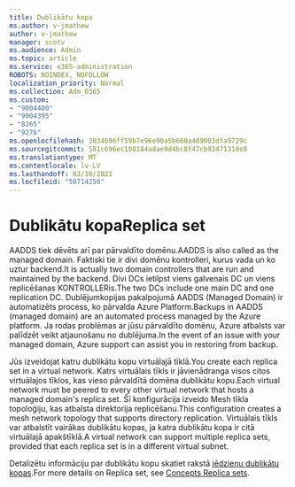 ```yaml
---
title: Dublikātu kopa
ms.author: v-jmathew
author: v-jmathew
manager: scotv
ms.audience: Admin
ms.topic: article
ms.service: o365-administration
ROBOTS: NOINDEX, NOFOLLOW
localization_priority: Normal
ms.collection: Adm_O365
ms.custom:
- "9004400"
- "9004395"
- "8265"
- "9276"
ms.openlocfilehash: 3834696ff59b7e96e90a5b660a489003dfa9729c
ms.sourcegitcommit: 581c696ec108184adae9d4bc8f47cb9247131de8
ms.translationtype: MT
ms.contentlocale: lv-LV
ms.lasthandoff: 03/10/2021
ms.locfileid: "50714250"
---
```

# <a name="replica-set"></a><span data-ttu-id="b43dc-102">Dublikātu kopa</span><span class="sxs-lookup"><span data-stu-id="b43dc-102">Replica set</span></span>

<span data-ttu-id="b43dc-103">AADDS tiek dēvēts arī par pārvaldīto domēnu.</span><span class="sxs-lookup"><span data-stu-id="b43dc-103">AADDS is also called as the managed domain.</span></span> <span data-ttu-id="b43dc-104">Faktiski tie ir divi domēnu kontrolleri, kurus vada un ko uztur backend.</span><span class="sxs-lookup"><span data-stu-id="b43dc-104">It is actually two domain controllers that are run and maintained by the backend.</span></span> <span data-ttu-id="b43dc-105">Divi DCs ietilpst viens galvenais DC un viens replicēšanas KONTROLLERis.</span><span class="sxs-lookup"><span data-stu-id="b43dc-105">The two DCs include one main DC and one replication DC.</span></span> <span data-ttu-id="b43dc-106">Dublējumkopijas pakalpojumā AADDS (Managed Domain) ir automatizēts process, ko pārvalda Azure Platform.</span><span class="sxs-lookup"><span data-stu-id="b43dc-106">Backups in AADDS (managed domain) are an automated process managed by the Azure platform.</span></span> <span data-ttu-id="b43dc-107">Ja rodas problēmas ar jūsu pārvaldīto domēnu, Azure atbalsts var palīdzēt veikt atjaunošanu no dublējuma.</span><span class="sxs-lookup"><span data-stu-id="b43dc-107">In the event of an issue with your managed domain, Azure support can assist you in restoring from backup.</span></span>

<span data-ttu-id="b43dc-108">Jūs izveidojat katru dublikātu kopu virtuālajā tīklā.</span><span class="sxs-lookup"><span data-stu-id="b43dc-108">You create each replica set in a virtual network.</span></span> <span data-ttu-id="b43dc-109">Katrs virtuālais tīkls ir jāvienādranga visos citos virtuālajos tīklos, kas vieso pārvaldītā domēna dublikātu kopu.</span><span class="sxs-lookup"><span data-stu-id="b43dc-109">Each virtual network must be peered to every other virtual network that hosts a managed domain's replica set.</span></span> <span data-ttu-id="b43dc-110">Šī konfigurācija izveido Mesh tīkla topoloģiju, kas atbalsta direktorija replicēšanu.</span><span class="sxs-lookup"><span data-stu-id="b43dc-110">This configuration creates a mesh network topology that supports directory replication.</span></span> <span data-ttu-id="b43dc-111">Virtuālais tīkls var atbalstīt vairākas dublikātu kopas, ja katra dublikātu kopa ir citā virtuālajā apakštīklā.</span><span class="sxs-lookup"><span data-stu-id="b43dc-111">A virtual network can support multiple replica sets, provided that each replica set is in a different virtual subnet.</span></span>

<span data-ttu-id="b43dc-112">Detalizētu informāciju par dublikātu kopu skatiet rakstā [jēdzienu dublikātu kopas](https://docs.microsoft.com/azure/active-directory-domain-services/concepts-replica-sets).</span><span class="sxs-lookup"><span data-stu-id="b43dc-112">For more details on Replica set, see [Concepts Replica sets](https://docs.microsoft.com/azure/active-directory-domain-services/concepts-replica-sets).</span></span>

